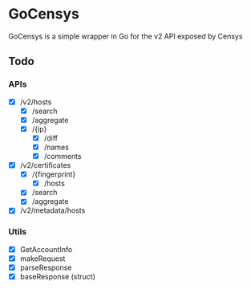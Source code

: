 # GoCensys

GoCensys is a simple wrapper in Go for the v2 API exposed by Censys

## Todo

### APIs
- [x] /v2/hosts
  - [x] /search
  - [x] /aggregate
  - [x] /{ip}
    - [x] /diff
    - [x] /names
    - [x] /comments
- [x] /v2/certificates
  - [x] /{fingerprint}
    - [x] /hosts
  - [x] /search
  - [x] /aggregate
- [x] /v2/metadata/hosts

### Utils
- [x] GetAccountInfo
- [x] makeRequest
- [x] parseResponse
- [x] baseResponse (struct)
